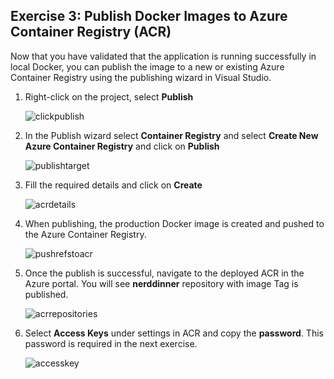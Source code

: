 ## Exercise 3: Publish Docker Images to Azure Container Registry (ACR)

 Now that you have validated that the application is running successfully in local Docker, you can publish the image to a new or existing Azure Container Registry using the publishing wizard in Visual Studio.

1. Right-click on the project, select **Publish**

   ![clickpublish](images/clickpublish.png)

2. In the Publish wizard select **Container Registry** and select **Create New Azure Container Registry** and click on **Publish**

   ![publishtarget](images/publishtarget.png)

3. Fill the required details and click on **Create**

   ![acrdetails](images/acrdetails.png)

4. When publishing, the production Docker image is created and pushed to the Azure Container Registry.

   ![pushrefstoacr](images/pushrefstoacr.png)

5. Once the publish is successful, navigate to the deployed ACR in the Azure portal. You will see **nerddinner** repository with image Tag is published.

   ![acrrepositories](images/acrrepositories.png)

6. Select **Access Keys** under settings in ACR and copy the **password**. This password is required in the next exercise.

   ![accesskey](images/accesskey.png)

